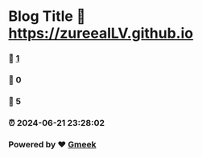 # Blog Title :link: https://zureealLV.github.io 
### :page_facing_up: [1](https://zureealLV.github.io/tag.html) 
### :speech_balloon: 0 
### :hibiscus: 5 
### :alarm_clock: 2024-06-21 23:28:02 
### Powered by :heart: [Gmeek](https://github.com/Meekdai/Gmeek)
